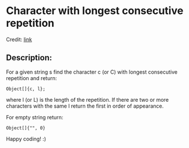 Character with longest consecutive repetition
=============================================
Credit: [link](https://www.codewars.com/kata/586d6cefbcc21eed7a001155) 

Description:
------------
For a given string s find the character c (or C) with longest consecutive repetition and return:

    Object[]{c, l};

where l (or L) is the length of the repetition. If there are two or more characters with the same l return the first in order of appearance.

For empty string return:

    Object[]{"", 0}

Happy coding! :)

